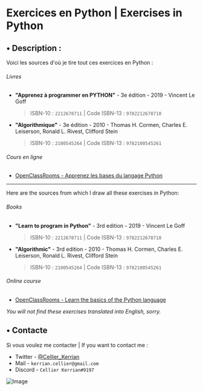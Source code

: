 # Exercices en Python | Exercises in Python

## • Description :

Voici les sources d'où je tire tout ces exercices en Python :
###### Livres
- __"Apprenez à programmer en PYTHON"__ - 3e édition - 2019 - Vincent Le Goff
  > ISBN-10 : `2212678711` | Code ISBN-13 : `9782212678710`
- __"Algorithmique"__ - 3e édition - 2010 - Thomas H. Cormen, Charles E. Leiserson, Ronald L. Rivest, Clifford Stein
  > ISBN-10 : `2100545264` | Code ISBN-13 : `9782100545261`

###### Cours en ligne
- [OpenClassRooms - Apprenez les bases du langage Python](https://openclassrooms.com/fr/courses/7168871-apprenez-les-bases-du-langage-python)

---

Here are the sources from which I draw all these exercises in Python:
###### Books
- __"Learn to program in Python"__ - 3rd edition - 2019 - Vincent Le Goff
  > ISBN-10 : `2212678711` | Code ISBN-13 : `9782212678710`
- __"Algorithmic"__ - 3rd edition - 2010 - Thomas H. Cormen, Charles E. Leiserson, Ronald L. Rivest, Clifford Stein
  > ISBN-10 : `2100545264` | Code ISBN-13 : `9782100545261`

###### Online course
- [OpenClassRooms - Learn the basics of the Python language](https://openclassrooms.com/en/courses/6902811-learn-python-basics)

*You will not find these exercises translated into English, sorry.*

## • Contacte

Si vous voulez me contacter | If you want to contact me :
- Twitter - [@Cellier_Kerrian](https://twitter.com/Cellier_Kerrian)
- Mail - `kerrian.cellier@gmail.com`
- Discord - `Cellier Kerrian#9197`

![Image](https://cdn.discordapp.com/attachments/922486147366662204/922486202844737606/banner.png)
